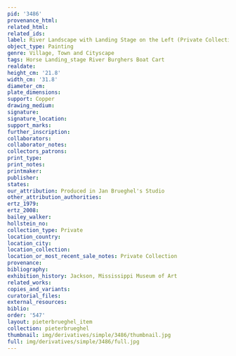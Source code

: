 ```yaml
---
pid: '3486'
provenance_html: 
related_html: 
related_ids: 
label: River Landscape with Landing Stage on the Left (Private Collection)
object_type: Painting
genre: Village, Town and Cityscape
tags: Horse Landing_stage River Burghers Boat Cart
realdate: 
height_cm: '21.8'
width_cm: '31.8'
diameter_cm: 
plate_dimensions: 
support: Copper
drawing_medium: 
signature: 
signature_location: 
support_marks: 
further_inscription: 
collaborators: 
collaborator_notes: 
collectors_patrons: 
print_type: 
print_notes: 
printmaker: 
publisher: 
states: 
our_attribution: Produced in Jan Brueghel's Studio
other_attribution_authorities: 
ertz_1979: 
ertz_2008: 
bailey_walker: 
hollstein_no: 
collection_type: Private
location_country: 
location_city: 
location_collection: 
location_or_most_recent_sale_notes: Private Collection
provenance: 
bibliography: 
exhibition_history: Jackson, Mississippi Museum of Art
related_works: 
copies_and_variants: 
curatorial_files: 
external_resources: 
biblio: 
order: '547'
layout: pieterbrueghel_item
collection: pieterbrueghel
thumbnail: img/derivatives/simple/3486/thumbnail.jpg
full: img/derivatives/simple/3486/full.jpg
---
```

